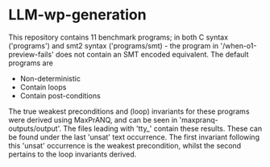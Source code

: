 # LLM-wp-generation

This repository contains 11 benchmark programs; in both C syntax ('programs') and smt2 syntax ('programs/smt) - the program in '/when-o1-preview-fails' does not contain an SMT encoded equivalent.
The default programs are
- Non-deterministic
- Contain loops
- Contain post-conditions

The true weakest preconditions and (loop) invariants for these programs were derived using MaxPrANQ, and can be seen in 'maxpranq-outputs/output'.
The files leading with 'tty_' contain these results. These can be found under the last 'unsat' text occurrence. The first invariant following this 'unsat' occurrence is the weakest precondition, whilst the second pertains to the loop invariants derived.